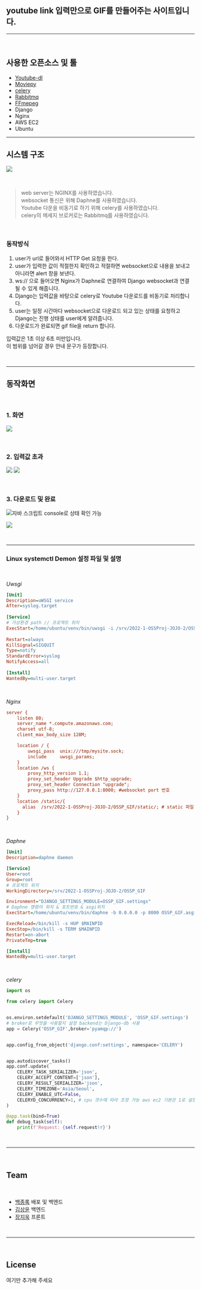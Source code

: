 

## youtube link 입력만으로 GIF를 만들어주는 사이트입니다.
---
&nbsp;
  
## 사용한 오픈소스 및 툴
* [Youtube-dl](https://github.com/ytdl-org/youtube-dl)
* [Moviepy](https://github.com/Zulko/moviepy)
* [celery](https://github.com/celery/celery)
* [Rabbitmq](https://github.com/rabbitmq/rabbitmq-server)
* [FFmepeg](https://github.com/FFmpeg/FFmpeg)
* Django
* Nginx
* AWS EC2
* Ubuntu
---
## 시스템 구조

![](https://velog.velcdn.com/images/l_cloud/post/0426d824-c71d-4cc4-8107-fcb857f14f28/image.png)

&nbsp;

> web server는 NGINX를 사용하였습니다. <Br>
websocket 통신은 위해 Daphne를 사용하였습니다. <Br>
Youtube 다운을 비동기로 하기 위해 celery를 사용하였습니다. <Br>
celery의 메세지 브로커로는 Rabbitmq를 사용하였습니다.

&nbsp;
### 동작방식

1. user가 url로 들어와서 HTTP Get 요청을 한다.
2. user가 입력한 값이 적절한지 확인하고 적절하면 websocket으로 내용을 보내고 아니라면 alert 창을 보낸다.
3. ws:// 으로 들어오면 Nginx가 Daphne로 연결하여 Django websocket과 연결 될 수 있게 해줍니다.
4. Django는 입력값을 바탕으로 celery로 Youtube 다운로드를 비동기로 처리합니다.
5. user는 일정 시간마다 websocket으로 다운로드 되고 있는 상태를 요청하고 Django는 진행 상태를 user에게 알려줍니다.
6. 다운로드가 완료되면 gif file을 return 합니다.

입력값은 1초 이상 6초 미만입니다. <Br>
이 범위를 넘어갈 경우 안내 문구가 등장합니다.



&nbsp;

---

## 동작화면 

&nbsp;

### 1. 화면
![](https://velog.velcdn.com/images/l_cloud/post/8b5a0af6-4faa-4899-aac4-5e719928a34c/image.png)

&nbsp;

### 2. 입력값 초과

![](https://velog.velcdn.com/images/l_cloud/post/e7c7248f-ec22-4ad9-8348-890641f94f19/image.png)
![](https://velog.velcdn.com/images/l_cloud/post/cff26a56-c5e1-43aa-ae6e-e269ff9ab415/image.png)

&nbsp;

### 3. 다운로드 및 완료

![자바 스크립트 console로 상태 확인 가능](https://velog.velcdn.com/images/l_cloud/post/d3302448-8676-4058-920a-d9b122349fa9/image.png)

![](https://velog.velcdn.com/images/l_cloud/post/1c5a0604-c3a3-4e62-a9f9-941ab9405370/image.png)


&nbsp;

---

### Linux systemctl Demon 설정 파일 및 설명


&nbsp;

*Uwsgi*

```ini
[Unit]
Description=uWSGI service
After=syslog.target
 
[Service]
# 가상환경 path // 프로젝트 위치
ExecStart=/home/ubuntu/venv/bin/uwsgi -i /srv/2022-1-OSSProj-JOJO-2/OSSP_GIF/.config/uwsgi/mysite.ini
 
Restart=always
KillSignal=SIGQUIT
Type=notify
StandardError=syslog
NotifyAccess=all
 
[Install]
WantedBy=multi-user.target
```

&nbsp;

*Nginx*
``` ini
server {
    listen 80;
    server_name *.compute.amazonaws.com;
    charset utf-8;
    client_max_body_size 128M;

    location / {
        uwsgi_pass  unix:///tmp/mysite.sock;
        include     uwsgi_params;
    }
    location /ws {
        proxy_http_version 1.1;
        proxy_set_header Upgrade $http_upgrade;
        proxy_set_header Connection "upgrade";
        proxy_pass http://127.0.0.1:8000; #websocket port 번호
    }
    location /static/{
      alias  /srv/2022-1-OSSProj-JOJO-2/OSSP_GIF/static/; # static 파일 위치
    }
}
```

&nbsp;

*Daphne*
``` ini
[Unit]
Description=daphne daemon

[Service]
User=root 
Group=root
# 프로젝트 위치
WorkingDirectory=/srv/2022-1-OSSProj-JOJO-2/OSSP_GIF

Environment="DJANGO_SETTINGS_MODULE=OSSP_GIF.settings"
# Daphne 명령어 위치 & 포트번호 & asgi위치
ExecStart=/home/ubuntu/venv/bin/daphne -b 0.0.0.0 -p 8000 OSSP_GIF.asgi:application

ExecReload=/bin/kill -s HUP $MAINPID
ExecStop=/bin/kill -s TERM $MAINPID
Restart=on-abort
PrivateTmp=true

[Install]
WantedBy=multi-user.target
```


&nbsp;

*celery*
```python
import os

from celery import Celery


os.environ.setdefault('DJANGO_SETTINGS_MODULE', 'OSSP_GIF.settings')
# broker로 무엇을 사용할지 설정 backend는 Django-db 사용
app = Celery('OSSP_GIF',broker='pyamqp://')


app.config_from_object('django.conf:settings', namespace='CELERY')


app.autodiscover_tasks()
app.conf.update(
    CELERY_TASK_SERIALIZER='json',
    CELERY_ACCEPT_CONTENT=['json'], 
    CELERY_RESULT_SERIALIZER='json',
    CELERY_TIMEZONE='Asia/Seoul',
    CELERY_ENABLE_UTC=False,
    CELERYD_CONCURRENCY=1, # cpu 갯수에 따라 조정 가능 aws ec2 기본은 1로 설정
)

@app.task(bind=True)
def debug_task(self):
    print(f'Request: {self.request!r}')
```

&nbsp;

---

&nbsp;

## Team
&nbsp;

* [백종록](https://github.com/L-cloud) 배포 및 백엔드
* [김상윤](https://github.com/sangyun0904) 백엔드
* [장지욱](https://github.com/jjwk28) 프론트

&nbsp;

---

&nbsp;

## License

여기만 추가해 주세요
